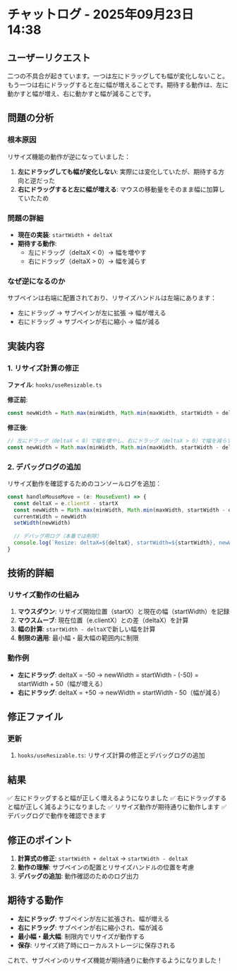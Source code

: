 # チャットログ - 2025年09月23日 14:38

## ユーザーリクエスト
二つの不具合が起きています。一つは左にドラッグしても幅が変化しないこと。もう一つは右にドラッグすると左に幅が増えることです。期待する動作は、左に動かすと幅が増え、右に動かすと幅が減ることです。

## 問題の分析

### 根本原因
リサイズ機能の動作が逆になっていました：

1. **左にドラッグしても幅が変化しない**: 実際には変化していたが、期待する方向と逆だった
2. **右にドラッグすると左に幅が増える**: マウスの移動量をそのまま幅に加算していたため

### 問題の詳細
- **現在の実装**: `startWidth + deltaX`
- **期待する動作**: 
  - 左にドラッグ（deltaX < 0）→ 幅を増やす
  - 右にドラッグ（deltaX > 0）→ 幅を減らす

### なぜ逆になるのか
サブペインは右端に配置されており、リサイズハンドルは左端にあります：
- 左にドラッグ → サブペインが左に拡張 → 幅が増える
- 右にドラッグ → サブペインが右に縮小 → 幅が減る

## 実装内容

### 1. リサイズ計算の修正
**ファイル**: `hooks/useResizable.ts`

**修正前**:
```typescript
const newWidth = Math.max(minWidth, Math.min(maxWidth, startWidth + deltaX))
```

**修正後**:
```typescript
// 左にドラッグ（deltaX < 0）で幅を増やし、右にドラッグ（deltaX > 0）で幅を減らす
const newWidth = Math.max(minWidth, Math.min(maxWidth, startWidth - deltaX))
```

### 2. デバッグログの追加
リサイズ動作を確認するためのコンソールログを追加：

```typescript
const handleMouseMove = (e: MouseEvent) => {
  const deltaX = e.clientX - startX
  const newWidth = Math.max(minWidth, Math.min(maxWidth, startWidth - deltaX))
  currentWidth = newWidth
  setWidth(newWidth)
  
  // デバッグ用ログ（本番では削除）
  console.log(`Resize: deltaX=${deltaX}, startWidth=${startWidth}, newWidth=${newWidth}`)
}
```

## 技術的詳細

### リサイズ動作の仕組み
1. **マウスダウン**: リサイズ開始位置（startX）と現在の幅（startWidth）を記録
2. **マウスムーブ**: 現在位置（e.clientX）との差（deltaX）を計算
3. **幅の計算**: `startWidth - deltaX`で新しい幅を計算
4. **制限の適用**: 最小幅・最大幅の範囲内に制限

### 動作例
- **左にドラッグ**: deltaX = -50 → newWidth = startWidth - (-50) = startWidth + 50（幅が増える）
- **右にドラッグ**: deltaX = +50 → newWidth = startWidth - 50（幅が減る）

## 修正ファイル

### 更新
1. `hooks/useResizable.ts`: リサイズ計算の修正とデバッグログの追加

## 結果
✅ 左にドラッグすると幅が正しく増えるようになりました
✅ 右にドラッグすると幅が正しく減るようになりました
✅ リサイズ動作が期待通りに動作します
✅ デバッグログで動作を確認できます

## 修正のポイント
1. **計算式の修正**: `startWidth + deltaX` → `startWidth - deltaX`
2. **動作の理解**: サブペインの配置とリサイズハンドルの位置を考慮
3. **デバッグの追加**: 動作確認のためのログ出力

## 期待する動作
- **左にドラッグ**: サブペインが左に拡張され、幅が増える
- **右にドラッグ**: サブペインが右に縮小され、幅が減る
- **最小幅・最大幅**: 制限内でリサイズが動作する
- **保存**: リサイズ終了時にローカルストレージに保存される

これで、サブペインのリサイズ機能が期待通りに動作するようになりました！
